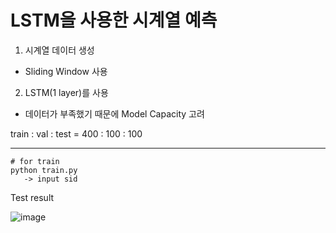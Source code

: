 # LSTM을 사용한 시계열 예측

1. 시계열 데이터 생성
  * Sliding Window 사용
2. LSTM(1 layer)를 사용
  * 데이터가 부족했기 때문에 Model Capacity 고려

train : val : test = 400 : 100 : 100
___
```
# for train
python train.py
   -> input sid
```


Test result

![image](https://user-images.githubusercontent.com/87609200/220369538-a835ad5a-bc99-45f8-830b-52049c5ea766.png)


